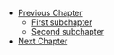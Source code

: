 * [Previous Chapter](ch01-name/first-subchapter.md)
  * [First subchapter](ch02-name/first-subchapter.md)
  * [Second subchapter](ch02-name/second-subchapter.md)
* [Next Chapter](ch03-name/first-subchapter.md)

